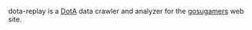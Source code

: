 dota-replay is a [DotA](http://www.getdota.com) data crawler and analyzer for the [gosugamers](http://www.gosugamers.net) web site.
